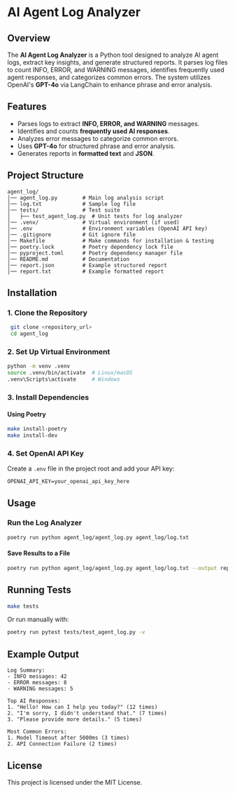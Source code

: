 # AI Agent Log Analyzer

## Overview
The **AI Agent Log Analyzer** is a Python tool designed to analyze AI agent logs, extract key insights, and generate structured reports. It parses log files to count INFO, ERROR, and WARNING messages, identifies frequently used agent responses, and categorizes common errors. The system utilizes OpenAI's **GPT-4o** via LangChain to enhance phrase and error analysis.

## Features
- Parses logs to extract **INFO, ERROR, and WARNING** messages.
- Identifies and counts **frequently used AI responses**.
- Analyzes error messages to categorize common errors.
- Uses **GPT-4o** for structured phrase and error analysis.
- Generates reports in **formatted text** and **JSON**.

## Project Structure
```
agent_log/
│── agent_log.py        # Main log analysis script
│── log.txt             # Sample log file
│── tests/              # Test suite
│   ├── test_agent_log.py  # Unit tests for log analyzer
│── .venv/              # Virtual environment (if used)
│── .env                # Environment variables (OpenAI API key)
│── .gitignore          # Git ignore file
│── Makefile            # Make commands for installation & testing
│── poetry.lock         # Poetry dependency lock file
│── pyproject.toml      # Poetry dependency manager file
│── README.md           # Documentation
│── report.json         # Example structured report
│── report.txt          # Example formatted report
```

## Installation
### **1. Clone the Repository**
```sh
 git clone <repository_url>
 cd agent_log
```

### **2. Set Up Virtual Environment**
```sh
python -m venv .venv
source .venv/bin/activate  # Linux/macOS
.venv\Scripts\activate     # Windows
```

### **3. Install Dependencies**
#### **Using Poetry**
```sh
make install-poetry
make install-dev
```

### **4. Set OpenAI API Key**
Create a `.env` file in the project root and add your API key:
```
OPENAI_API_KEY=your_openai_api_key_here
```

## Usage
### **Run the Log Analyzer**
```sh
poetry run python agent_log/agent_log.py agent_log/log.txt
```
#### **Save Results to a File**
```sh
poetry run python agent_log/agent_log.py agent_log/log.txt --output report.txt --json report.json
```

## Running Tests
```sh
make tests
```
Or run manually with:
```sh
poetry run pytest tests/test_agent_log.py -v
```

## Example Output
```
Log Summary:
- INFO messages: 42
- ERROR messages: 8
- WARNING messages: 5

Top AI Responses:
1. "Hello! How can I help you today?" (12 times)
2. "I'm sorry, I didn't understand that." (7 times)
3. "Please provide more details." (5 times)

Most Common Errors:
1. Model Timeout after 5000ms (3 times)
2. API Connection Failure (2 times)
```

## License
This project is licensed under the MIT License.

